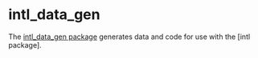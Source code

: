 intl_data_gen
=============

The [intl_data_gen package][pkg] generates data and code for use with the
[intl package].

[pkg]: http://pub.dartlang.org/packages/intl_data_gen
[intl]: http://pub.dartlang.org/packages/intl
